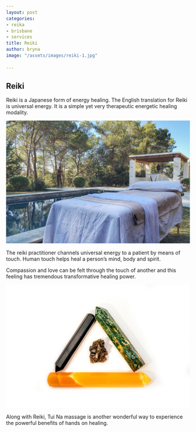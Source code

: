 ```yaml
---
layout: post
categories:
- reika
- brisbane
- services
title: Reiki
author: bryna
image: "/assets/images/reiki-1.jpg"

---
```

## Reiki

Reiki is a Japanese form of energy healing. The English translation for Reiki is universal energy. It is a simple yet very therapeutic energetic healing modality. 

![](/assets/images/reiki-2.jpg)

The reiki practitioner channels universal energy to a patient by means of touch. Human touch helps heal a person’s mind, body and spirit. 

Compassion and love can be felt through the touch of another and this feeling has tremendous transformative healing power. 

![](/assets/images/reiki-3.jpg)

Along with Reiki, Tui Na massage is another wonderful way to experience the powerful benefits of hands on healing.